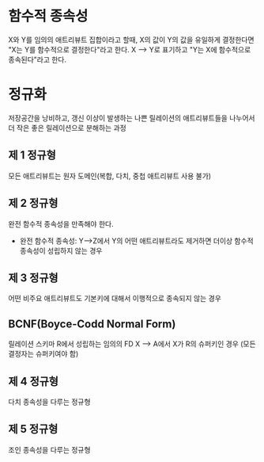 # 함수적 종속성

X와 Y를 임의의 애트리뷰트 집합이라고 할때, X의 값이 Y의 값을 유일하게 결정한다면 "X는 Y를 함수적으로 결정한다"라고 한다. X --> Y로 표기하고 "Y는 X에 함수적으로 종속된다"라고 한다.

# 정규화

저장공간을 낭비하고, 갱신 이상이 발생하는 나쁜 릴레이션의 애트리뷰트들을 나누어서 더 작은 좋은 릴레이션으로 분해하는 과정

## 제 1 정규형

모든 애트리뷰트는 원자 도메인(복합, 다치, 중첩 애트리뷰트 사용 불가)

## 제 2 정규형

완전 함수적 종속성을 만족해야 한다. 

- 완전 함수적 종속성: Y-->Z에서 Y의 어떤 애트리뷰트라도 제거하면 더이상 함수적 종속성이 성립하지 않는 경우

## 제 3 정규형

어떤 비주요 애트리뷰트도 기본키에 대해서 이행적으로 종속되지 않는 경우

## BCNF(Boyce-Codd Normal Form)

릴레이션 스키마 R에서 성립하는 임의의 FD X --> A에서 X가 R의 슈퍼키인 경우
(모든 결정자는 슈퍼키여야 함)

## 제 4 정규형

다치 종속성을 다루는 정규형

## 제 5 정규형

조인 종속성을 다루는 정규형